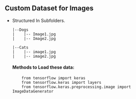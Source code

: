 ## Custom Dataset for Images

* Structured In Subfolders.

      |--Dogs
      |    |-- Image1.jpg
      |    |-- Image2.jpg
      
      |--Cats
      |    |-- image1.jpg
      |    |-- image2.jpg

  #### Methods to Load these data:
  
  ``` import tensorflow as tf
      from tensorflow import keras
      from tensorflow.keras import layers
      from tensorflow.keras.preprocessing.image import ImageDataGenerator
